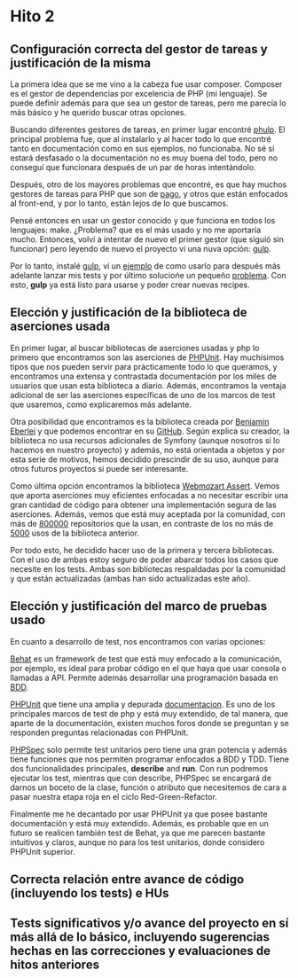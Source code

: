 # Hito 2

## Configuración correcta del gestor de tareas y justificación de la misma

La primera idea que se me vino a la cabeza fue usar composer. Composer es el gestor de dependencias por excelencia de PHP (mi lenguaje). Se puede definir además para que sea un gestor de tareas, pero me parecía lo más básico y he querido buscar otras opciones.

Buscando diferentes gestores de tareas, en primer lugar encontré [phulp](https://github.com/reisraff/phulp). El principal problema fue, que al instalarlo y al hacer todo lo que encontré tanto en documentación como en sus ejemplos, no funcionaba. No sé si estará desfasado o la documentación no es muy buena del todo, pero no conseguí que funcionara después de un par de horas intentándolo. 

Después, otro de los mayores problemas que encontré, es que hay muchos gestores de tareas para PHP que son de [pago](https://codecanyon.net/category/php-scripts?tags=task%20manager), y otros que están enfocados al front-end, y por lo tanto, están lejos de lo que buscamos.

Pensé entonces en usar un gestor conocido y que funciona en todos los lenguajes: make. ¿Problema? que es el más usado y no me aportaría mucho. Entonces, volví a intentar de nuevo el primer gestor (que siguió sin funcionar) pero leyendo de nuevo el proyecto vi una nuva opción: [gulp](https://gulpjs.com/docs/en/getting-started/quick-start).

Por lo tanto, instalé [gulp](https://gulpjs.com/docs/en/getting-started/quick-start), ví un [ejemplo](https://blog.zackad.dev/en/2017/12/23/using-gulp-to-automatically-run-phpunit-test-after-saving-file.html) de como usarlo para después más adelante lanzar mis tests  y por último soluciońe un pequeño [problema](https://stackoverflow.com/questions/36897877/gulp-error-the-following-tasks-did-not-complete-did-you-forget-to-signal-async). Con esto, **gulp** ya está listo para usarse y poder crear nuevas recipes.

## Elección y justificación de la biblioteca de aserciones usada

En primer lugar, al buscar bibliotecas de aserciones usadas y php lo primero que encontramos son las aserciones de [PHPUnit](https://phpunit.readthedocs.io/es/latest/assertions.html). Hay muchísimos tipos que nos pueden servir para prácticamente todo lo que queramos, y encontramos una extensa y contrastada documentación por los miles de usuarios que usan esta biblioteca a diario. Además, encontramos la ventaja adicional de ser las aserciones específicas de uno de los marcos de test que usaremos, como explicaremos más adelante.

Otra posibilidad que encontramos es la biblioteca creada por [Benjamin Eberlei](https://laravel-news.com/assertion-library-for-php) y que podemos encontrar en su [GitHub](https://github.com/beberlei/assert). Según explica su creador, la biblioteca no usa recursos adicionales de Symfony (aunque nosotros si lo hacemos en nuestro proyecto) y además, no está orientada a objetos y por esta serie de motivos, hemos decidido prescindir de su uso, aunque para otros futuros proyectos si puede ser interesante.

Como última opción encontramos la biblioteca [Webmozart Assert](https://github.com/webmozart/assert). Vemos que aporta aserciones muy eficientes enfocadas a no necesitar escribir una gran cantidad de código para obtener una implementación segura de las aserciones. Además, vemos que está muy aceptada por la comunidad, con más de [800000](https://github.com/webmozart/assert/network/dependents?package_id=UGFja2FnZS01NDI5NDA3ODI%3D) repositorios que la usan, en contraste de los no más de [5000](https://github.com/beberlei/assert/network/dependents?package_id=UGFja2FnZS01NDg5MzI2Mzg%3D) usos de la biblioteca anterior.

Por todo esto, he decidido hacer uso de la primera y tercera bibliotecas. Con el uso de ambas estoy seguro de poder abarcar todos los casos que necesite en los tests. Ambas son bibliotecas respaldadas por la comunidad y que están actualizadas (ambas han sido actualizadas este año).

## Elección y justificación del marco de pruebas usado
En cuanto a desarrollo de test, nos encontramos con varias opciones:

[Behat](https://docs.behat.org/en/latest/) es un framework de test que está muy enfocado a la comunicación, por ejemplo, es ideal para probar código en el que haya que usar consola o llamadas a API. Permite además desarrollar una programación basada en [BDD](https://en.wikipedia.org/wiki/Behavior-driven_development).

[PHPUnit](https://phpunit.de/) que tiene una amplia y depurada [documentacion](https://phpunit.readthedocs.io/es/latest/). Es uno de los principales marcos de test de php y está muy extendido, de tal manera, que aparte de la documentación, existen muchos foros donde se preguntan y se responden preguntas relacionadas con PHPUnit.

[PHPSpec](http://www.phpspec.net/en/stable/) solo permite test unitarios pero tiene una gran potencia y además tiene funciones que nos permiten programar enfocados a BDD y TDD. Tiene dos funcionalidades principales, **describe** and **run**. Con run podremos ejecutar los test, mientras que con describe, PHPSpec se encargará de darnos un boceto de la clase, función o atributo que necesitemos de cara a pasar nuestra etapa roja en el ciclo Red-Green-Refactor. 

Finalmente me he decantado por usar PHPUnit ya que posee bastante documentación y está muy extendido. Además, es probable que en un futuro se realicen también test de Behat, ya que me parecen bastante intuitivos y claros, aunque no para los test unitarios, donde considero PHPUnit superior.

## Correcta relación entre avance de código (incluyendo los tests) e HUs

## Tests significativos y/o avance del proyecto en sí más allá de lo básico, incluyendo sugerencias hechas en las correcciones y evaluaciones de hitos anteriores




